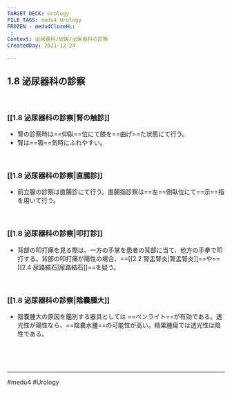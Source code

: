 ```yaml
---
TARGET DECK: Urology
FILE TAGS: medu4 Urology
FROZEN - medu4ClozeHL:
 : 
Context: 泌尿器科/総論/泌尿器科の診察
CreatedDay: 2021-12-24

---
```


## 1.8 泌尿器科の診察

<br>

### [[1.8 泌尿器科の診察|腎の触診]]
* 腎の診察時は==仰臥==位にて膝を==曲げ==た状態にて行う。
* 腎は==吸==気時にふれやすい。
 
<br>
<!--ID: 1640356330318-->


### [[1.8 泌尿器科の診察|直腸診]]
* 前立腺の診察は直腸診にて行う。直腸指診察は==左==側臥位にて==示==指を用いて行う。
<!--ID: 1640356330330-->


<br>

### [[1.8 泌尿器科の診察|叩打診]]
* 背部の叩打痛を見る際は、一方の手掌を患者の背部に当て、他方の手拳で叩打する。背部の叩打痛が陽性の場合、==[[2.2 腎盂腎炎|腎盂腎炎]]==や==[[2.4 尿路結石|尿路結石]]==を疑う。
<!--ID: 1640356330341-->


<br>

### [[1.8 泌尿器科の診察|陰嚢腫大]]
* 陰嚢腫大の原因を鑑別する器具としては ==ペンライト==が有効である。透光性が陽性なら、==陰嚢水腫==の可能性が高い。精巣腫瘍では透光性は陰性である。
<!--ID: 1640356330349-->


<br><br><br>

---
#medu4 #Urology
